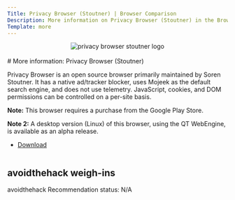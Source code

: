 ```yaml
---
Title: Privacy Browser (Stoutner) | Browser Comparison
Description: More information on Privacy Browser (Stoutner) in the Browser Comparison Tool
Template: more
---
```


<center><img src="%assets_url%/logos/stoutnerlogo.png" alt="privacy browser stoutner logo" class="browser-img"></center>

<br>
<div class="column" markdown="1">
# More information: Privacy Browser (Stoutner)

Privacy Browser is an open source browser primarily maintained by Soren Stoutner. It has a native ad/tracker blocker, uses Mojeek as the default search engine, and does not use telemetry. JavaScript, cookies, and DOM permissions can be controlled on a per-site basis.

**Note:** This browser requires a purchase from the Google Play Store.

**Note 2:** A desktop version (Linux) of this browser, using the QT WebEngine, is available as an alpha release.

* [Download](https://www.stoutner.com/)

</div>

<div class="column" markdown="1">
<div class="card" markdown="1">

## avoidthehack weigh-ins

avoidthehack Recommendation status: N/A

</div>
</div>
</div>
